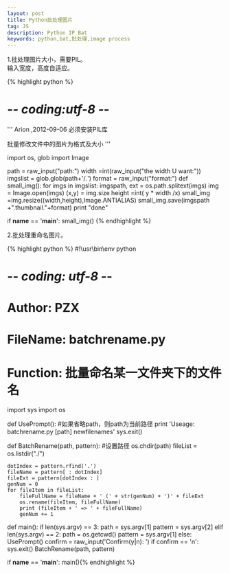 ```yaml
---
layout: post
title: Python批处理图片
tag: JS
description: Python IP Bat
keywords: python,bat,批处理,image process
---
```


1.批处理图片大小，需要PIL。    
输入宽度，高度自适应。

{% highlight python %}
# -*- coding:utf-8 -*- 

'''
Arion ,2012-09-06
必须安装PIL库

批量修改文件中的图片为格式及大小
'''

import os, glob
import Image

path = raw_input("path:")
width =int(raw_input("the width U want:"))
imgslist = glob.glob(path+'/*.*')
format = raw_input("format:")
def small_img():
    for imgs in imgslist:
        imgspath, ext = os.path.splitext(imgs)
        img = Image.open(imgs)
        (x,y) = img.size
        height =int( y * width /x)
        small_img =img.resize((width,height),Image.ANTIALIAS)
        small_img.save(imgspath +".thumbnail."+format)
    print "done"

if __name__ == '__main__':
    small_img()
{% endhighlight %}

2.批处理重命名图片。    

{% highlight python %}
#!\usr\bin\env python
# -*- coding: utf-8 -*-
# Author: PZX
# FileName: batchrename.py
# Function: 批量命名某一文件夹下的文件名

import sys
import os

def UsePrompt():
    #如果省略path，则path为当前路径
    print 'Useage: batchrename.py [path] newfilenames'
    sys.exit()

def BatchRename(path, pattern):
    #设置路径
    os.chdir(path)
    fileList = os.listdir("./")
    
    dotIndex = pattern.rfind('.')
    fileName = pattern[ : dotIndex]
    fileExt = pattern[dotIndex : ]
    genNum = 0
    for fileItem in fileList:
        fileFullName = fileName + ' (' + str(genNum) + ')' + fileExt
        os.rename(fileItem, fileFullName)
        print (fileItem + ' => ' + fileFullName) 
        genNum += 1

def main():
    if len(sys.argv) == 3:
        path = sys.argv[1]
        pattern = sys.argv[2]
    elif len(sys.argv) == 2:
        path = os.getcwd()
        pattern = sys.argv[1]
    else:
        UsePrompt()
    confirm = raw_input('Confirm(y|n): ')
    if confirm == 'n':
        sys.exit()
    BatchRename(path, pattern)
    
if __name__ == '__main__':
    main(){% endhighlight %}

